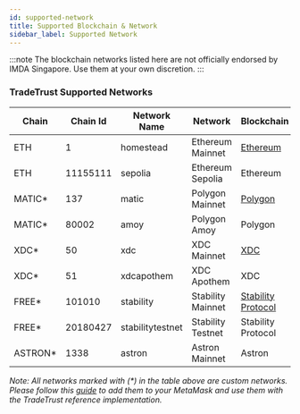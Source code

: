 ```yaml
---
id: supported-network
title: Supported Blockchain & Network
sidebar_label: Supported Network
---
```


:::note
The blockchain networks listed here are not officially endorsed by IMDA Singapore. Use them at your own discretion.
:::

### TradeTrust Supported Networks

| Chain    | Chain Id | Network Name     | Network           | Blockchain                                           | Type       | Status |
| -------- | -------- | ---------------- | ----------------- | ---------------------------------------------------- | ---------- | ------ |
| ETH      | 1        | homestead        | Ethereum Mainnet  | [Ethereum](https://ethereum.org/)                    | L1 Mainnet | Active |
| ETH      | 11155111 | sepolia          | Ethereum Sepolia  | Ethereum                                             | L1 Testnet | Active |
| MATIC\*  | 137      | matic            | Polygon Mainnet   | [Polygon](https://polygon.technology/)               | L2 Mainnet | Active |
| MATIC\*  | 80002    | amoy             | Polygon Amoy      | Polygon                                              | L2 Testnet | Active |
| XDC\*    | 50       | xdc              | XDC Mainnet       | [XDC](https://xdc.org/)                              | L1 Mainnet | Active |
| XDC\*    | 51       | xdcapothem       | XDC Apothem       | XDC                                                  | L1 Testnet | Active |
| FREE\*   | 101010   | stability        | Stability Mainnet | [Stability Protocol](https://stabilityprotocol.com/) | -          | Active |
| FREE\*   | 20180427 | stabilitytestnet | Stability Testnet | Stability Protocol                                   | -          | Active |
| ASTRON\* | 1338     | astron           | Astron Mainnet    | Astron                                               | L2 Mainnet | Active |

_Note: All networks marked with (\*) in the table above are custom networks. Please follow this [guide](/docs/how-tos/advanced/additional-network-metamask-guide) to add them to your MetaMask and use them with the TradeTrust reference implementation._
